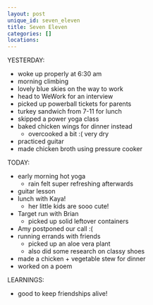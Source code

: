 ```yaml
---
layout: post
unique_id: seven_eleven
title: Seven Eleven
categories: []
locations: 
---
```


YESTERDAY:
* woke up properly at 6:30 am
* morning climbing
* lovely blue skies on the way to work
* head to WeWork for an interview
* picked up powerball tickets for parents
* turkey sandwich from 7-11 for lunch
* skipped a power yoga class
* baked chicken wings for dinner instead
  * overcooked a bit :( very dry
* practiced guitar
* made chicken broth using pressure cooker

TODAY:
* early morning hot yoga
  * rain felt super refreshing afterwards
* guitar lesson
* lunch with Kaya!
  * her little kids are sooo cute!
* Target run with Brian
  * picked up solid leftover containers
* Amy postponed our call :(
* running errands with friends
  * picked up an aloe vera plant
  * also did some research on classy shoes
* made a chicken + vegetable stew for dinner
* worked on a poem

LEARNINGS:
* good to keep friendships alive!
